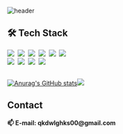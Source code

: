 ![header](https://capsule-render.vercel.app/api?type=waving&color=6E2FC7&height=200&section=header&text=Jihwan%20Bang&fontSize=70&animation=fadeIn&fontAlignY=38&descAlignY=51&descAlign=62&fontColor=ffffff)

<h2>  🛠 Tech Stack  </h2>
<p>
  <img src="https://img.shields.io/badge/Python-3776AB?style=flat-square&logo=Python&logoColor=white"/>&nbsp
  <img src="https://img.shields.io/badge/C-A8B9CC?style=flat-square&logo=c&logoColor=white"/>&nbsp
  <img src="https://img.shields.io/badge/C++-00599C?style=flat-square&logo=c%2B%2B&logoColor=white"/>&nbsp
  <img src="https://img.shields.io/badge/HTML-E34F26?style=flat-square&logo=HTML5&logoColor=white"/>&nbsp
  <img src="https://img.shields.io/badge/CSS-1572B6?style=flat-square&logo=CSS3&logoColor=white"/>&nbsp
  <img src="https://img.shields.io/badge/JavaScript-F7DF1E?style=flat-square&logo=JavaScript&logoColor=white"/><br>
  <img src="https://img.shields.io/badge/Django-006400?style=flat-square&logo=Django&logoColor=white"/>&nbsp
  <img src="https://img.shields.io/badge/Vue.js-4FC08D?style=flat-square&logo=Vue.js&logoColor=white"/>&nbsp
  <img src="https://img.shields.io/badge/React-000000?style=flat-square&logo=React&logoColor=#61DAFB"/>&nbsp
  <img src="https://img.shields.io/badge/MySQL-4479A1?style=flat-square&logo=MySQL&logoColor=white"/>
</p>

<h2></h2>

[![Anurag's GitHub stats](https://github-readme-stats.vercel.app/api?username=jihwan0123&theme=material-palenight&show_icons=true)](https://github.com/anuraghazra/github-readme-stats)<img src="http://mazassumnida.wtf/api/v2/generate_badge?boj=qkdwlghks00">
<br>

<h2> Contact </h2>
<h4>📫 E-mail: qkdwlghks00@gmail.com</h4>


</details>

<!--
**jihwan0123/jihwan0123** is a ✨ _special_ ✨ repository because its `README.md` (this file) appears on your GitHub profile.

Here are some ideas to get you started:

- 🔭 I’m currently working on ...
- 🌱 I’m currently learning ...
- 👯 I’m looking to collaborate on ...
- 🤔 I’m looking for help with ...
- 💬 Ask me about ...
- 📫 How to reach me: ...
- 😄 Pronouns: ...
- ⚡ Fun fact: ...
-->
